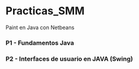 # Practicas_SMM
Paint en Java con Netbeans

### P1 - Fundamentos Java
### P2 - Interfaces de usuario en JAVA (Swing)
